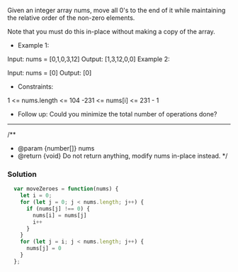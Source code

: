 Given an integer array nums, move all 0's to the end of it while maintaining the relative order of the non-zero elements.

Note that you must do this in-place without making a copy of the array.



- Example 1:

Input: nums = [0,1,0,3,12]
Output: [1,3,12,0,0]
Example 2:

Input: nums = [0]
Output: [0]


- Constraints:

1 <= nums.length <= 104
-231 <= nums[i] <= 231 - 1


- Follow up: Could you minimize the total number of operations done?
___

/**
* @param {number[]} nums
* @return {void} Do not return anything, modify nums in-place instead.
  */
  
### Solution

```javascript
  var moveZeroes = function(nums) {
    let i = 0;
    for (let j = 0; j < nums.length; j++) {
      if (nums[j] !== 0) {
        nums[i] = nums[j]
        i++
      }
    }
    for (let j = i; j < nums.length; j++) {
      nums[j] = 0   
    }
  };
```